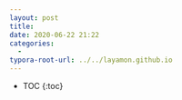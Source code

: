 ```yaml
---
layout: post
title: 
date: 2020-06-22 21:22
categories:
  -
typora-root-url: ../../layamon.github.io
---
```

* TOC
{:toc}

